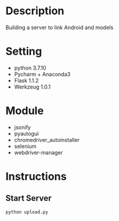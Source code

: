 # Description
  Building a server to link Android and models

# Setting
- python 3.7.10
- Pycharm + Anaconda3
- Flask 1.1.2
- Werkzeug 1.0.1

# Module
- jsonify
- pyautogui
- chromedriver_autoinstaller
- selenium
- webdriver-manager


# Instructions
## Start Server

    python upload.py



